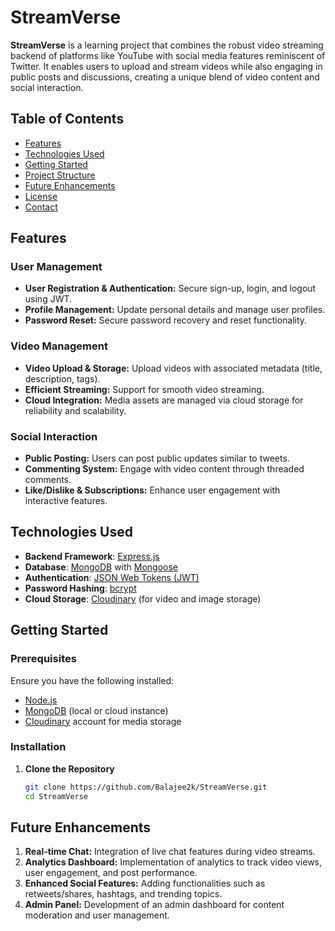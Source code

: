 # StreamVerse

**StreamVerse** is a learning project that combines the robust video streaming backend of platforms like YouTube with social media features reminiscent of Twitter. It enables users to upload and stream videos while also engaging in public posts and discussions, creating a unique blend of video content and social interaction.

## Table of Contents

- [Features](#features)
- [Technologies Used](#technologies-used)
- [Getting Started](#getting-started)
- [Project Structure](#project-structure)
- [Future Enhancements](#future-enhancements)
- [License](#license)
- [Contact](#contact)

## Features

### User Management
- **User Registration & Authentication:** Secure sign-up, login, and logout using JWT.
- **Profile Management:** Update personal details and manage user profiles.
- **Password Reset:** Secure password recovery and reset functionality.

### Video Management
- **Video Upload & Storage:** Upload videos with associated metadata (title, description, tags).
- **Efficient Streaming:** Support for smooth video streaming.
- **Cloud Integration:** Media assets are managed via cloud storage for reliability and scalability.

### Social Interaction
- **Public Posting:** Users can post public updates similar to tweets.
- **Commenting System:** Engage with video content through threaded comments.
- **Like/Dislike & Subscriptions:** Enhance user engagement with interactive features.

## Technologies Used

- **Backend Framework**: [Express.js](https://expressjs.com/)
- **Database**: [MongoDB](https://www.mongodb.com/) with [Mongoose](https://mongoosejs.com/)
- **Authentication**: [JSON Web Tokens (JWT)](https://jwt.io/)
- **Password Hashing**: [bcrypt](https://www.npmjs.com/package/bcrypt)
- **Cloud Storage**: [Cloudinary](https://cloudinary.com/) (for video and image storage)

## Getting Started

### Prerequisites

Ensure you have the following installed:
- [Node.js](https://nodejs.org/)
- [MongoDB](https://www.mongodb.com/) (local or cloud instance)
- [Cloudinary](https://cloudinary.com/) account for media storage


### Installation

1. **Clone the Repository**
   ```bash
   git clone https://github.com/Balajee2k/StreamVerse.git
   cd StreamVerse

## Future Enhancements
1. **Real-time Chat:** Integration of live chat features during video streams.
2. **Analytics Dashboard:** Implementation of analytics to track video views, user engagement, and post performance.
3. **Enhanced Social Features:** Adding functionalities such as retweets/shares, hashtags, and trending topics.
4. **Admin Panel:** Development of an admin dashboard for content moderation and user management.
